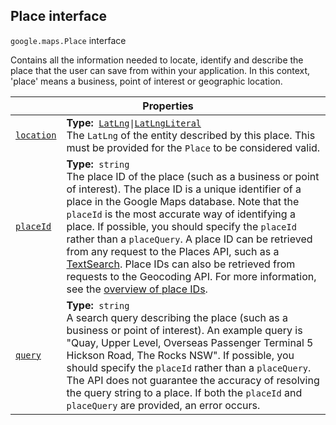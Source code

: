 
<h2 id="Place">Place interface</h2>
<p>
<code><span itemprop="path">google.maps</span>.<span itemprop="name">Place</span></code>
interface
</p>
<p>Contains all the information needed to locate, identify and describe the place that the user can save from within your application. In this context, 'place' means a business, point of interest or geographic location.</p>
<div class="devsite-table-wrapper"><table class="properties responsive" summary="interface Place - Properties">
<thead>
<tr><th colspan="2">Properties</th>
</tr></thead>
<tbody>
<tr id="Place.location">
<td itemprop="property"><code><a class="secret-link" href="#Place.location"><span>location</span></a></code></td>
<td><div><strong>Type:</strong>&nbsp; <code><a href="LatLng.md">LatLng</a>|<a href="LatLngLiteral.md">LatLngLiteral</a></code></div>
<div class="desc">The <code>LatLng</code> of the entity described by this place. This must be provided for the <code>Place</code> to be considered valid.</div></td>
</tr>
<tr id="Place.placeId">
<td itemprop="property"><code><a class="secret-link" href="#Place.placeId"><span>placeId</span></a></code></td>
<td><div><strong>Type:</strong>&nbsp; <code>string</code></div>
<div class="desc">The place ID of the place (such as a business or point of interest). The place ID is a unique identifier of a place in the Google Maps database. Note that the <code>placeId</code> is the most accurate way of identifying a place. If possible, you should specify the <code>placeId</code> rather than a <code>placeQuery</code>. A place ID can be retrieved from any request to the Places API, such as a <a href="https://developers.google.com/places/webservice/search">TextSearch</a>. Place IDs can also be retrieved from requests to the Geocoding API. For more information, see the <a href="https://developers.google.com/places/place-id">overview of place IDs</a>.</div></td>
</tr>
<tr id="Place.query">
<td itemprop="property"><code><a class="secret-link" href="#Place.query"><span>query</span></a></code></td>
<td><div><strong>Type:</strong>&nbsp; <code>string</code></div>
<div class="desc">A search query describing the place (such as a business or point of interest). An example query is "Quay, Upper Level, Overseas Passenger Terminal 5 Hickson Road, The Rocks NSW". If possible, you should specify the <code>placeId</code> rather than a <code>placeQuery</code>. The API does not guarantee the accuracy of resolving the query string to a place. If both the <code>placeId</code> and <code>placeQuery</code> are provided, an error occurs.</div></td>
</tr>
</tbody>
</table></div>
<script src="replace_links.js"></script>
